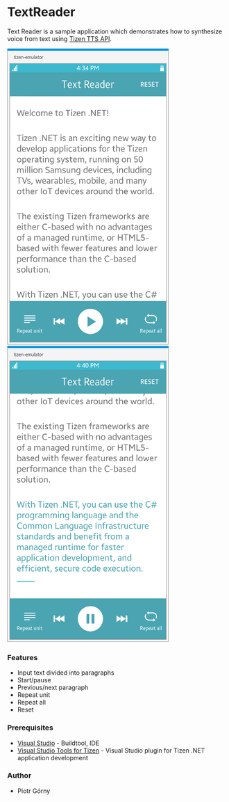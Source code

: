 # TextReader
Text Reader is a sample application which demonstrates how to synthesize voice
from text using [Tizen TTS API](https://samsung.github.io/TizenFX/stable/api/Tizen.Uix.Tts.html).

![Main page](./Screenshots/screenshot_1.png)
![Main page - reading state](./Screenshots/screenshot_2.png)

### Features
* Input text divided into paragraphs
* Start/pause
* Previous/next paragraph
* Repeat unit
* Repeat all
* Reset

### Prerequisites

* [Visual Studio](https://www.visualstudio.com/) - Buildtool, IDE
* [Visual Studio Tools for Tizen](https://docs.tizen.org/application/vstools/install) - Visual Studio plugin for Tizen .NET application development

### Author
* Piotr Górny
